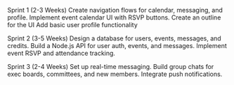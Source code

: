 Sprint 1 (2-3 Weeks)
Create navigation flows for calendar, messaging, and profile.
Implement event calendar UI with RSVP buttons.
Create an outline for the UI
Add basic user profile functionality

Sprint 2 (3-5 Weeks)
Design a database for users, events, messages, and credits.
Build a Node.js API for user auth, events, and messages.
Implement event RSVP and attendance tracking.

Sprint 3 (2-4 Weeks)
Set up real-time messaging.
Build group chats for exec boards, committees, and new members.
Integrate push notifications.
